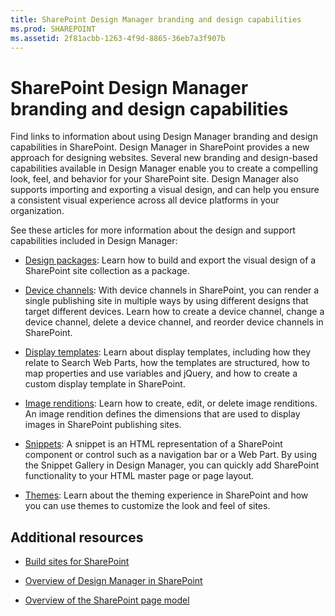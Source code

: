 ```yaml
---
title: SharePoint Design Manager branding and design capabilities
ms.prod: SHAREPOINT
ms.assetid: 2f81acbb-1263-4f9d-8865-36eb7a3f907b
---
```



# SharePoint Design Manager branding and design capabilities
Find links to information about using Design Manager branding and design capabilities in SharePoint.
Design Manager in SharePoint provides a new approach for designing websites. Several new branding and design-based capabilities available in Design Manager enable you to create a compelling look, feel, and behavior for your SharePoint site. Design Manager also supports importing and exporting a visual design, and can help you ensure a consistent visual experience across all device platforms in your organization.
  
    
    

See these articles for more information about the design and support capabilities included in Design Manager:
-  [Design packages](sharepoint-design-manager-design-packages): Learn how to build and export the visual design of a SharePoint site collection as a package.
    
  
-  [Device channels](sharepoint-design-manager-device-channels): With device channels in SharePoint, you can render a single publishing site in multiple ways by using different designs that target different devices. Learn how to create a device channel, change a device channel, delete a device channel, and reorder device channels in SharePoint.
    
  
-  [Display templates](sharepoint-design-manager-display-templates): Learn about display templates, including how they relate to Search Web Parts, how the templates are structured, how to map properties and use variables and jQuery, and how to create a custom display template in SharePoint.
    
  
-  [Image renditions](sharepoint-design-manager-image-renditions): Learn how to create, edit, or delete image renditions. An image rendition defines the dimensions that are used to display images in SharePoint publishing sites.
    
  
-  [Snippets](sharepoint-design-manager-snippets): A snippet is an HTML representation of a SharePoint component or control such as a navigation bar or a Web Part. By using the Snippet Gallery in Design Manager, you can quickly add SharePoint functionality to your HTML master page or page layout.
    
  
-  [Themes](themes-overview-for-sharepoint): Learn about the theming experience in SharePoint and how you can use themes to customize the look and feel of sites.
    
  

## Additional resources
<a name="bk_addresources"> </a>


-  [Build sites for SharePoint](build-sites-for-sharepoint)
    
  
-  [Overview of Design Manager in SharePoint](overview-of-design-manager-in-sharepoint)
    
  
-  [Overview of the SharePoint page model](overview-of-the-sharepoint-page-model)
    
  

